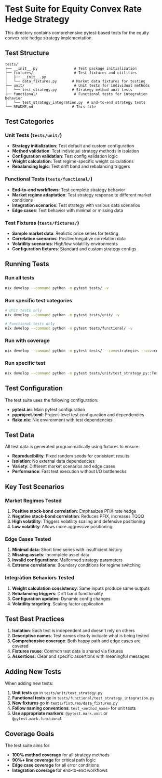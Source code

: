 # Test Suite for Equity Convex Rate Hedge Strategy

This directory contains comprehensive pytest-based tests for the equity convex rate hedge strategy implementation.

## Test Structure

```
tests/
├── __init__.py                 # Test package initialization
├── fixtures/                   # Test fixtures and utilities
│   ├── __init__.py
│   └── data_fixtures.py       # Market data fixtures for testing
├── unit/                       # Unit tests for individual methods
│   └── test_strategy.py       # Strategy method unit tests
├── functional/                 # Functional tests for integration behavior
│   └── test_strategy_integration.py  # End-to-end strategy tests
└── README.md                  # This file
```

## Test Categories

### Unit Tests (`tests/unit/`)
- **Strategy initialization**: Test default and custom configuration
- **Method validation**: Test individual strategy methods in isolation
- **Configuration validation**: Test config validation logic
- **Weight calculation**: Test regime-specific weight calculations
- **Rebalancing logic**: Test drift band and rebalancing triggers

### Functional Tests (`tests/functional/`)
- **End-to-end workflows**: Test complete strategy behavior
- **Market regime adaptation**: Test strategy response to different market conditions
- **Integration scenarios**: Test strategy with various data scenarios
- **Edge cases**: Test behavior with minimal or missing data

### Test Fixtures (`tests/fixtures/`)
- **Sample market data**: Realistic price series for testing
- **Correlation scenarios**: Positive/negative correlation data
- **Volatility scenarios**: High/low volatility environments
- **Configuration fixtures**: Standard and custom strategy configs

## Running Tests

### Run all tests
```bash
nix develop --command python -m pytest tests/ -v
```

### Run specific test categories
```bash
# Unit tests only
nix develop --command python -m pytest tests/unit/ -v

# Functional tests only
nix develop --command python -m pytest tests/functional/ -v
```

### Run with coverage
```bash
nix develop --command python -m pytest tests/ --cov=strategies --cov=core -v
```

### Run specific test
```bash
nix develop --command python -m pytest tests/unit/test_strategy.py::TestEquityConvexRateHedgeStrategy::test_strategy_initialization_default -v
```

## Test Configuration

The test suite uses the following configuration:

- **pytest.ini**: Main pytest configuration
- **pyproject.toml**: Project-level test configuration and dependencies
- **flake.nix**: Nix environment with test dependencies

## Test Data

All test data is generated programmatically using fixtures to ensure:

- **Reproducibility**: Fixed random seeds for consistent results
- **Isolation**: No external data dependencies
- **Variety**: Different market scenarios and edge cases
- **Performance**: Fast test execution without I/O bottlenecks

## Key Test Scenarios

### Market Regimes Tested
1. **Positive stock-bond correlation**: Emphasizes PFIX rate hedge
2. **Negative stock-bond correlation**: Reduces PFIX, increases TQQQ
3. **High volatility**: Triggers volatility scaling and defensive positioning
4. **Low volatility**: Allows more aggressive positioning

### Edge Cases Tested
1. **Minimal data**: Short time series with insufficient history
2. **Missing assets**: Incomplete asset data
3. **Invalid configurations**: Malformed strategy parameters
4. **Extreme correlations**: Boundary conditions for regime switching

### Integration Behaviors Tested
1. **Weight calculation consistency**: Same inputs produce same outputs
2. **Rebalancing triggers**: Drift band functionality
3. **Configuration updates**: Dynamic config changes
4. **Volatility targeting**: Scaling factor application

## Test Best Practices

1. **Isolation**: Each test is independent and doesn't rely on others
2. **Descriptive names**: Test names clearly indicate what is being tested
3. **Comprehensive coverage**: Both happy path and edge cases are covered
4. **Fixtures reuse**: Common test data is shared via fixtures
5. **Assertions**: Clear and specific assertions with meaningful messages

## Adding New Tests

When adding new tests:

1. **Unit tests** go in `tests/unit/test_strategy.py`
2. **Functional tests** go in `tests/functional/test_strategy_integration.py`
3. **New fixtures** go in `tests/fixtures/data_fixtures.py`
4. **Follow naming conventions**: `test_<method_name>` for unit tests
5. **Use appropriate markers**: `@pytest.mark.unit` or `@pytest.mark.functional`

## Coverage Goals

The test suite aims for:
- **100% method coverage** for all strategy methods
- **90%+ line coverage** for critical path logic
- **Edge case coverage** for all error conditions
- **Integration coverage** for end-to-end workflows